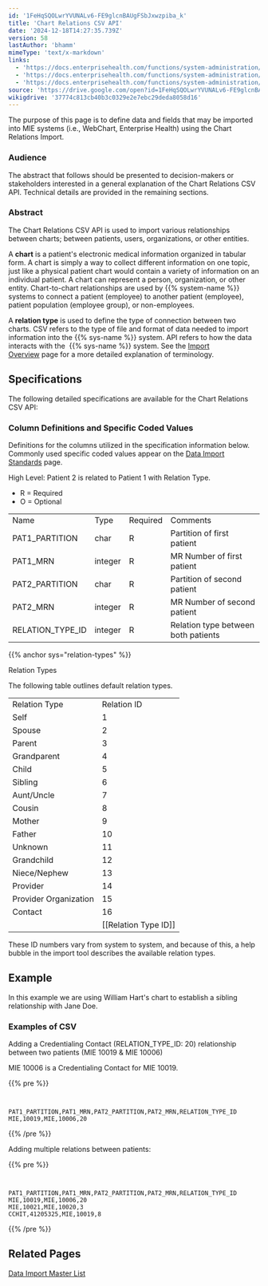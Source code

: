 ```yaml
---
id: '1FeHqSQOLwrYVUNALv6-FE9glcnBAUgFSbJxwzpiba_k'
title: 'Chart Relations CSV API'
date: '2024-12-18T14:27:35.739Z'
version: 58
lastAuthor: 'bhamm'
mimeType: 'text/x-markdown'
links:
  - 'https://docs.enterprisehealth.com/functions/system-administration/data-migration/data-import-overview/'
  - 'https://docs.enterprisehealth.com/functions/system-administration/data-migration/data-import-standards/'
  - 'https://docs.enterprisehealth.com/functions/system-administration/data-migration/data-import-master-list/'
source: 'https://drive.google.com/open?id=1FeHqSQOLwrYVUNALv6-FE9glcnBAUgFSbJxwzpiba_k'
wikigdrive: '37774c813cb40b3c0329e2e7ebc29deda8058d16'
---
```

The purpose of this page is to define data and fields that may be imported into MIE systems (i.e., WebChart, Enterprise Health) using the Chart Relations Import.

### Audience

The abstract that follows should be presented to decision-makers or stakeholders interested in a general explanation of the Chart Relations CSV API. Technical details are provided in the remaining sections.

### Abstract

The Chart Relations CSV API is used to import various relationships between charts; between patients, users, organizations, or other entities.

A **chart** is a patient's electronic medical information organized in tabular form. A chart is simply a way to collect different information on one topic, just like a physical patient chart would contain a variety of information on an individual patient. A chart can represent a person, organization, or other entity. Chart-to-chart relationships are used by {{% system-name %}} systems to connect a patient (employee) to another patient (employee), patient population (employee group), or non-employees.

A **relation type** is used to define the type of connection between two charts. CSV refers to the type of file and format of data needed to import information into the {{% sys-name %}} system. API refers to how the data interacts with the  {{% sys-name %}} system. See the [Import Overview](https://docs.enterprisehealth.com/functions/system-administration/data-migration/data-import-overview/) page for a more detailed explanation of terminology.

## Specifications

The following detailed specifications are available for the Chart Relations CSV API:

### Column Definitions and Specific Coded Values

Definitions for the columns utilized in the specification information below. Commonly used specific coded values appear on the [Data Import Standards](https://docs.enterprisehealth.com/functions/system-administration/data-migration/data-import-standards/) page.

High Level: Patient 2 is related to Patient 1 with Relation Type.

* R = Required
* O = Optional
<table>
<tr>
<td>Name</td>
<td>Type</td>
<td>Required</td>
<td>Comments</td>
</tr>
<tr>
<td>PAT1_PARTITION</td>
<td>char</td>
<td>R</td>
<td>Partition of first patient</td>
</tr>
<tr>
<td>PAT1_MRN</td>
<td>integer</td>
<td>R</td>
<td>MR Number of first patient</td>
</tr>
<tr>
<td>PAT2_PARTITION</td>
<td>char</td>
<td>R</td>
<td>Partition of second patient</td>
</tr>
<tr>
<td>PAT2_MRN</td>
<td>integer</td>
<td>R</td>
<td>MR Number of second patient</td>
</tr>
<tr>
<td>RELATION_TYPE_ID</td>
<td>integer</td>
<td>R</td>
<td>Relation type between both patients</td>
</tr>
</table>

{{% anchor sys="relation-types" %}}

Relation Types

The following table outlines default relation types.
<table>
<tr>
<td>Relation Type</td>
<td>Relation ID</td>
</tr>
<tr>
<td>Self</td>
<td>1</td>
</tr>
<tr>
<td>Spouse</td>
<td>2</td>
</tr>
<tr>
<td>Parent</td>
<td>3</td>
</tr>
<tr>
<td>Grandparent</td>
<td>4</td>
</tr>
<tr>
<td>Child</td>
<td>5</td>
</tr>
<tr>
<td>Sibling</td>
<td>6</td>
</tr>
<tr>
<td>Aunt/Uncle</td>
<td>7</td>
</tr>
<tr>
<td>Cousin</td>
<td>8</td>
</tr>
<tr>
<td>Mother</td>
<td>9</td>
</tr>
<tr>
<td>Father</td>
<td>10</td>
</tr>
<tr>
<td>Unknown</td>
<td>11</td>
</tr>
<tr>
<td>Grandchild</td>
<td>12</td>
</tr>
<tr>
<td>Niece/Nephew</td>
<td>13</td>
</tr>
<tr>
<td>Provider</td>
<td>14</td>
</tr>
<tr>
<td>Provider Organization</td>
<td>15</td>
</tr>
<tr>
<td>Contact</td>
<td>16</td>
</tr>
<tr>
<td></td>
<td>[[Relation Type ID]]</td>
</tr>
</table>

These ID numbers vary from system to system, and because of this, a help bubble in the import tool describes the available relation types.

## Example

In this example we are using William Hart's chart to establish a sibling relationship with Jane Doe.

### Examples of CSV

Adding a Credentialing Contact (RELATION_TYPE_ID: 20) relationship between two patients (MIE 10019 & MIE 10006)

MIE 10006 is a Credentialing Contact for MIE 10019.

{{% pre %}}
```


PAT1_PARTITION,PAT1_MRN,PAT2_PARTITION,PAT2_MRN,RELATION_TYPE_ID
MIE,10019,MIE,10006,20

```
{{% /pre %}}

Adding multiple relations between patients:

{{% pre %}}
```


PAT1_PARTITION,PAT1_MRN,PAT2_PARTITION,PAT2_MRN,RELATION_TYPE_ID
MIE,10019,MIE,10006,20
MIE,10021,MIE,10020,3
CCHIT,41205325,MIE,10019,8

```
{{% /pre %}}

## Related Pages

[Data Import Master List](https://docs.enterprisehealth.com/functions/system-administration/data-migration/data-import-master-list/)
